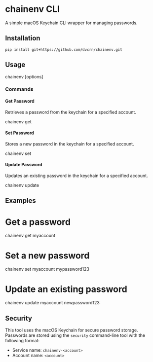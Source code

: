 
# chainenv CLI

A simple macOS Keychain CLI wrapper for managing passwords.

## Installation

```
pip install git+https://github.com/dvcrn/chainenv.git
```

## Usage

chainenv <command> [options]


### Commands

#### Get Password
Retrieves a password from the keychain for a specified account.

chainenv get <account>


#### Set Password
Stores a new password in the keychain for a specified account.

chainenv set <account> <password>


#### Update Password
Updates an existing password in the keychain for a specified account.

chainenv update <account> <password>


## Examples


# Get a password
chainenv get myaccount

# Set a new password
chainenv set myaccount mypassword123

# Update an existing password
chainenv update myaccount newpassword123


## Security

This tool uses the macOS Keychain for secure password storage. Passwords are stored using the `security` command-line tool with the following format:
- Service name: `chainenv-<account>`
- Account name: `<account>`
